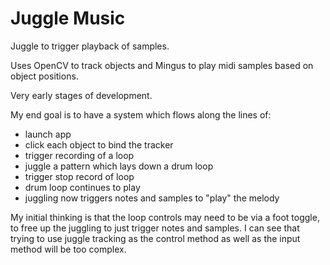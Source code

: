 Juggle Music
============

Juggle to trigger playback of samples. 

Uses OpenCV to track objects and Mingus to play midi samples based on object positions.

Very early stages of development.

My end goal is to have a system which flows along the lines of:

  * launch app
  * click each object to bind the tracker
  * trigger recording of a loop
  * juggle a pattern which lays down a drum loop
  * trigger stop record of loop
  * drum loop continues to play
  * juggling now triggers notes and samples to "play" the melody

My initial thinking is that the loop controls may need to be via a foot toggle, to free up the juggling to just trigger notes and samples. I can see that trying to use juggle tracking as the control method as well as the input method will be too complex.

